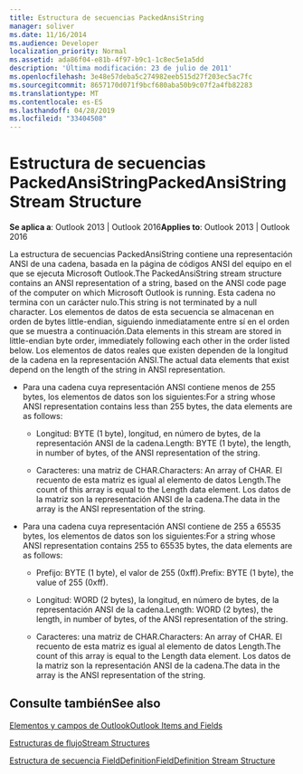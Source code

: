 ```yaml
---
title: Estructura de secuencias PackedAnsiString
manager: soliver
ms.date: 11/16/2014
ms.audience: Developer
localization_priority: Normal
ms.assetid: ada86f04-e81b-4f97-b9c1-1c8ec5e1a5dd
description: 'Última modificación: 23 de julio de 2011'
ms.openlocfilehash: 3e48e57deba5c274982eeb515d27f203ec5ac7fc
ms.sourcegitcommit: 8657170d071f9bcf680aba50b9c07f2a4fb82283
ms.translationtype: MT
ms.contentlocale: es-ES
ms.lasthandoff: 04/28/2019
ms.locfileid: "33404508"
---
```

# <a name="packedansistring-stream-structure"></a><span data-ttu-id="8f29b-103">Estructura de secuencias PackedAnsiString</span><span class="sxs-lookup"><span data-stu-id="8f29b-103">PackedAnsiString Stream Structure</span></span>

  
  
<span data-ttu-id="8f29b-104">**Se aplica a**: Outlook 2013 | Outlook 2016</span><span class="sxs-lookup"><span data-stu-id="8f29b-104">**Applies to**: Outlook 2013 | Outlook 2016</span></span> 
  
<span data-ttu-id="8f29b-105">La estructura de secuencias PackedAnsiString contiene una representación ANSI de una cadena, basada en la página de códigos ANSI del equipo en el que se ejecuta Microsoft Outlook.</span><span class="sxs-lookup"><span data-stu-id="8f29b-105">The PackedAnsiString stream structure contains an ANSI representation of a string, based on the ANSI code page of the computer on which Microsoft Outlook is running.</span></span> <span data-ttu-id="8f29b-106">Esta cadena no termina con un carácter nulo.</span><span class="sxs-lookup"><span data-stu-id="8f29b-106">This string is not terminated by a null character.</span></span> <span data-ttu-id="8f29b-107">Los elementos de datos de esta secuencia se almacenan en orden de bytes little-endian, siguiendo inmediatamente entre sí en el orden que se muestra a continuación.</span><span class="sxs-lookup"><span data-stu-id="8f29b-107">Data elements in this stream are stored in little-endian byte order, immediately following each other in the order listed below.</span></span> <span data-ttu-id="8f29b-108">Los elementos de datos reales que existen dependen de la longitud de la cadena en la representación ANSI.</span><span class="sxs-lookup"><span data-stu-id="8f29b-108">The actual data elements that exist depend on the length of the string in ANSI representation.</span></span>
  
- <span data-ttu-id="8f29b-109">Para una cadena cuya representación ANSI contiene menos de 255 bytes, los elementos de datos son los siguientes:</span><span class="sxs-lookup"><span data-stu-id="8f29b-109">For a string whose ANSI representation contains less than 255 bytes, the data elements are as follows:</span></span>
    
  - <span data-ttu-id="8f29b-110">Longitud: BYTE (1 byte), longitud, en número de bytes, de la representación ANSI de la cadena.</span><span class="sxs-lookup"><span data-stu-id="8f29b-110">Length: BYTE (1 byte), the length, in number of bytes, of the ANSI representation of the string.</span></span>
    
  - <span data-ttu-id="8f29b-111">Caracteres: una matriz de CHAR.</span><span class="sxs-lookup"><span data-stu-id="8f29b-111">Characters: An array of CHAR.</span></span> <span data-ttu-id="8f29b-112">El recuento de esta matriz es igual al elemento de datos Length.</span><span class="sxs-lookup"><span data-stu-id="8f29b-112">The count of this array is equal to the Length data element.</span></span> <span data-ttu-id="8f29b-113">Los datos de la matriz son la representación ANSI de la cadena.</span><span class="sxs-lookup"><span data-stu-id="8f29b-113">The data in the array is the ANSI representation of the string.</span></span>
    
- <span data-ttu-id="8f29b-114">Para una cadena cuya representación ANSI contiene de 255 a 65535 bytes, los elementos de datos son los siguientes:</span><span class="sxs-lookup"><span data-stu-id="8f29b-114">For a string whose ANSI representation contains 255 to 65535 bytes, the data elements are as follows:</span></span>
    
  - <span data-ttu-id="8f29b-115">Prefijo: BYTE (1 byte), el valor de 255 (0xff).</span><span class="sxs-lookup"><span data-stu-id="8f29b-115">Prefix: BYTE (1 byte), the value of 255 (0xff).</span></span>
    
  - <span data-ttu-id="8f29b-116">Longitud: WORD (2 bytes), la longitud, en número de bytes, de la representación ANSI de la cadena.</span><span class="sxs-lookup"><span data-stu-id="8f29b-116">Length: WORD (2 bytes), the length, in number of bytes, of the ANSI representation of the string.</span></span>
    
  - <span data-ttu-id="8f29b-117">Caracteres: una matriz de CHAR.</span><span class="sxs-lookup"><span data-stu-id="8f29b-117">Characters: An array of CHAR.</span></span> <span data-ttu-id="8f29b-118">El recuento de esta matriz es igual al elemento de datos Length.</span><span class="sxs-lookup"><span data-stu-id="8f29b-118">The count of this array is equal to the Length data element.</span></span> <span data-ttu-id="8f29b-119">Los datos de la matriz son la representación ANSI de la cadena.</span><span class="sxs-lookup"><span data-stu-id="8f29b-119">The data in the array is the ANSI representation of the string.</span></span>
    
## <a name="see-also"></a><span data-ttu-id="8f29b-120">Consulte también</span><span class="sxs-lookup"><span data-stu-id="8f29b-120">See also</span></span>



[<span data-ttu-id="8f29b-121">Elementos y campos de Outlook</span><span class="sxs-lookup"><span data-stu-id="8f29b-121">Outlook Items and Fields</span></span>](outlook-items-and-fields.md)
  
[<span data-ttu-id="8f29b-122">Estructuras de flujo</span><span class="sxs-lookup"><span data-stu-id="8f29b-122">Stream Structures</span></span>](stream-structures.md)
  
[<span data-ttu-id="8f29b-123">Estructura de secuencia FieldDefinition</span><span class="sxs-lookup"><span data-stu-id="8f29b-123">FieldDefinition Stream Structure</span></span>](fielddefinition-stream-structure.md)

